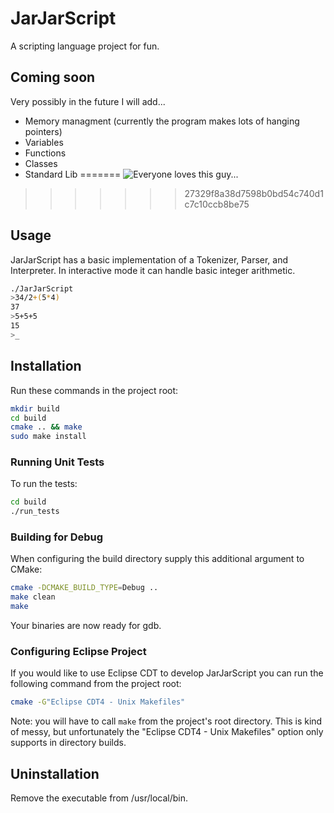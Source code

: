 # JarJarScript

A scripting language project for fun.

## Coming soon

Very possibly in the future I will add...

- Memory managment (currently the program makes lots of hanging pointers)
- Variables
- Functions
- Classes
- Standard Lib
=======
![Everyone loves this guy...](http://philip-wardlaw.com/images/jarjar.png)
>>>>>>> 27329f8a38d7598b0bd54c740d1c7c10ccb8be75

## Usage

JarJarScript has a basic implementation of a Tokenizer, Parser, and Interpreter. In interactive mode it can handle basic integer arithmetic.

```bash
./JarJarScript 
>34/2+(5*4)
37
>5+5+5
15
>_
```

## Installation

Run these commands in the project root:
```bash
mkdir build
cd build
cmake .. && make
sudo make install
```

### Running Unit Tests

To run the tests:
```bash
cd build
./run_tests
```

### Building for Debug

When configuring the build directory supply this additional argument to CMake:

```bash
cmake -DCMAKE_BUILD_TYPE=Debug ..
make clean
make
```
Your binaries are now ready for gdb.


### Configuring Eclipse Project

If you would like to use Eclipse CDT to develop JarJarScript you can run the following command from the project root:

```bash
cmake -G"Eclipse CDT4 - Unix Makefiles"
```

Note: you will have to call ```make``` from the project's root directory. This is kind of messy, but unfortunately the "Eclipse CDT4 - Unix Makefiles" 
option only supports in directory builds.


## Uninstallation

Remove the executable from /usr/local/bin.




